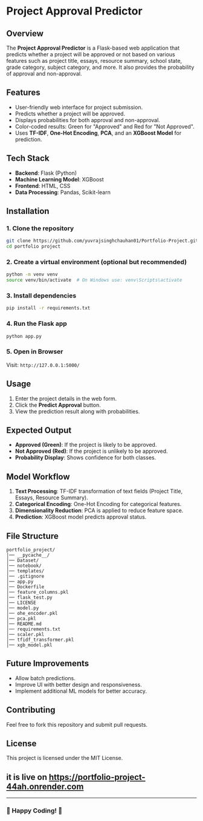 # Project Approval Predictor

## Overview
The **Project Approval Predictor** is a Flask-based web application that predicts whether a project will be approved or not based on various features such as project title, essays, resource summary, school state, grade category, subject category, and more. It also provides the probability of approval and non-approval.

## Features
- User-friendly web interface for project submission.
- Predicts whether a project will be approved.
- Displays probabilities for both approval and non-approval.
- Color-coded results: Green for "Approved" and Red for "Not Approved".
- Uses **TF-IDF**, **One-Hot Encoding**, **PCA**, and an **XGBoost Model** for prediction.

## Tech Stack
- **Backend**: Flask (Python)
- **Machine Learning Model**: XGBoost
- **Frontend**: HTML, CSS 
- **Data Processing**: Pandas, Scikit-learn

## Installation
### 1. Clone the repository
```bash
git clone https://github.com/yuvrajsinghchauhan01/Portfolio-Project.git
cd portfolio project
```

### 2. Create a virtual environment (optional but recommended)
```bash
python -m venv venv
source venv/bin/activate  # On Windows use: venv\Scripts\activate
```

### 3. Install dependencies
```bash
pip install -r requirements.txt
```

### 4. Run the Flask app
```bash
python app.py
```

### 5. Open in Browser
Visit: `http://127.0.0.1:5000/`

## Usage
1. Enter the project details in the web form.
2. Click the **Predict Approval** button.
3. View the prediction result along with probabilities.

## Expected Output
- **Approved (Green)**: If the project is likely to be approved.
- **Not Approved (Red)**: If the project is unlikely to be approved.
- **Probability Display**: Shows confidence for both classes.

## Model Workflow
1. **Text Processing**: TF-IDF transformation of text fields (Project Title, Essays, Resource Summary).
2. **Categorical Encoding**: One-Hot Encoding for categorical features.
3. **Dimensionality Reduction**: PCA is applied to reduce feature space.
4. **Prediction**: XGBoost model predicts approval status.

## File Structure
```
portfolio_project/
│── __pycache__/
│── Dataset/
│── notebook/
│── templates/
│── .gitignore
│── app.py
│── Dockerfile
│── feature_columns.pkl
│── flask_test.py
│── LICENSE
│── model.py
│── ohe_encoder.pkl
│── pca.pkl
│── README.md
│── requirements.txt
│── scaler.pkl
│── tfidf_transformer.pkl
│── xgb_model.pkl
```

## Future Improvements
- Allow batch predictions.
- Improve UI with better design and responsiveness.
- Implement additional ML models for better accuracy.

## Contributing
Feel free to fork this repository and submit pull requests.

## License
This project is licensed under the MIT License.

## it is live on  https://portfolio-project-44ah.onrender.com

---
### 🚀 Happy Coding! 🎯

